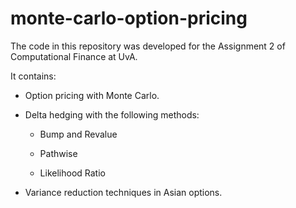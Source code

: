 # monte-carlo-option-pricing
The code in this repository was developed for the Assignment 2 of Computational Finance at UvA. 

It contains:

- Option pricing with Monte Carlo.

- Delta hedging with the following methods:

  - Bump and Revalue

  - Pathwise 

  - Likelihood Ratio

- Variance reduction techniques in Asian options. 
